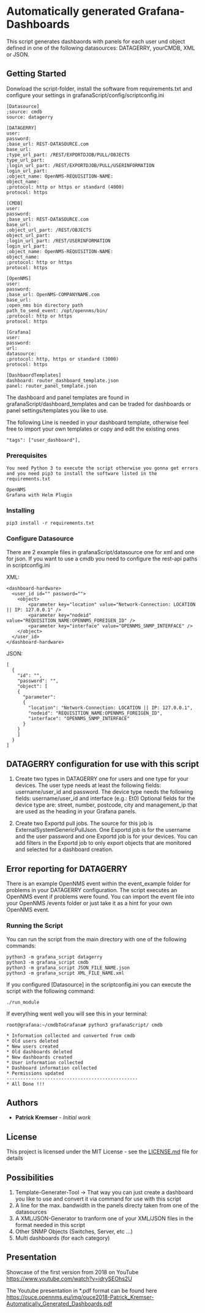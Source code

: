 # Automatically generated Grafana-Dashboards

This script generates dashbaords with panels for each user und object defined in one of the following datasources: DATAGERRY, yourCMDB, XML or JSON.

## Getting Started

Donwload the script-folder, install the software from requirements.txt and configure your settings in grafanaScript/config/scriptconfig.ini
```
[Datasource]
;source: cmdb
source: datagerry

[DATAGERRY]
user: 
password: 
;base_url: REST-DATASOURCE.com
base_url: 
;type_url_part: /REST/EXPORTDJOB/PULL/OBJECTS
type_url_part: 
;login_url_part: /REST/EXPORTDJOB/PULL/USERINFORMATION
login_url_part: 
;object_name: OpenNMS-REQUISITION-NAME:
object_name: 
;protocol: http or https or standard (4000)
protocol: https

[CMDB]
user: 
password: 
;base_url: REST-DATASOURCE.com
base_url: 
;object_url_part: /REST/OBJECTS
object_url_part: 
;login_url_part: /REST/USERINFORMATION
login_url_part: 
;object_name: OpenNMS-REQUISITION-NAME:
object_name: 
;protocol: http or https
protocol: https

[OpenNMS]
user: 
password: 
;base_url: OpenNMS-COMPANYNAME.com
base_url: 
;open_nms bin directory path 
path_to_send_event: /opt/opennms/bin/
;protocol: http or https
protocol: https

[Grafana]
user: 
password: 
url: 
datasource: 
;protocol: http, https or standard (3000)
protocol: https

[DashbaordTemplates]
dashboard: router_dashboard_template.json
panel: router_panel_template.json
```
The dashboard and panel templates are found in grafanaScript/dashboard_templates and can be traded for dashboards or panel settings/templates you like to use.

The following Line is needed in your dashboard template, otherwise feel free to import your own templates or copy and edit the existing ones
```
"tags": ["user_dashboard"],
```

### Prerequisites
```
You need Python 3 to execute the script otherwise you gonna get errors
and you need pip3 to install the software listed in the requirements.txt

OpenNMS
Grafana with Helm Plugin
```

### Installing
```
pip3 install -r requirements.txt
```

### Configure Datasource
There are 2 example files in grafanaScript/datasource one for xml and one for json.
If you want to use a cmdb you need to configure the rest-api paths in scriptconfig.ini

XML:
```
<dashboard-hardware>
  <user_id id="" password="">
    <object>
        <parameter key="location" value="Network-Connection: LOCATION  || IP: 127.0.0.1" />
        <parameter key="nodeid" value="REQUISITION_NAME:OPENNMS_FOREIGEN_ID" />
        <parameter key="interface" value="OPENNMS_SNMP_INTERFACE" />
    </object>
  </user_id>
</dashboard-hardware>
```
JSON:
```
[
  {
    "id": "",
    "password": "",
    "object": [
    {
      "parameter": 
      {
        "location": "Network-Connection: LOCATION || IP: 127.0.0.1",
        "nodeid": "REQUISITION_NAME:OPENNMS_FOREIGEN_ID", 
        "interface": "OPENNMS_SNMP_INTERFACE"
      }
    }
    ]
  }
]

```

## DATAGERRY configuration for use with this script
1. Create two types in DATAGERRY one for users and one type for your devices.
The user type needs at least the following fields: username/user_id and password.
The device type needs the following fields: username/user_id and interface (e.g.: Et0)
Optional fields for the device type are: street, number, postcode, city and management_ip that are used as the heading in your Grafana panels.

2. Create two Exportd pull jobs. 
The source for this job is ExternalSystemGenericPullJson.
One Exportd job is for the username and the user password and one Exportd job is for your devices.
You can add filters in the Exportd job to only export objects that are monitored and selected for a dashboard creation.


## Error reporting for DATAGERRY

There is an example OpenNMS event within the event_example folder for problems in your DATAGERRY configuration. The script executes an OpenNMS event if problems were found.
You can import the event file into your OpenNMS /events folder or just take it as a hint for your own OpenNMS event.


### Running the Script
You can run the script from the main directory with one of the following commands:


```
python3 -m grafana_script datagerry
python3 -m grafana_script cmdb
python3 -m grafana_script JSON_FILE_NAME.json
python3 -m grafana_script XML_FILE_NAME.xml
```

If you configured [Datasource] in the scriptconfig.ini you can execute the script with the following command:
```
./run_module
```

If everything went well you will see this in your terminal:
```
root@grafana:~/cmdbToGrafana# python3 grafanaScript/ cmdb

* Information collected and converted from cmdb
* Old users deleted
* New users created
* Old dashboards deleted
* New dashboards created
* User information collected
* Dashboard information collected
* Permissions updated
------------------------------------------------
* All Done !!!
```

## Authors
* **Patrick Kremser** - *Initial work*

## License
This project is licensed under the MIT License - see the [LICENSE.md](LICENSE.md) file for details

## Possibilities
1. Template-Generater-Tool -> That way you can just create a dashboard you like to use and convert it via command for use with this script
2. A line for the max. bandwidth in the panels directy taken from one of the datasources
3. A XML/JSON-Generator to tranform one of your XML/JSON files in the format needed in this script
4. Other SNMP Objects (Switches, Server, etc ...)
5. Multi dashboards (for each category)

## Presentation
Showcase of the first version from 2018 on YouTube  
https://www.youtube.com/watch?v=idrySEOhs2U

The Youtube presentation in *.pdf format can be found here  
https://ouce.opennms.eu/img/ouce2018-Patrick_Kremser-Automatically_Generated_Dashboards.pdf
